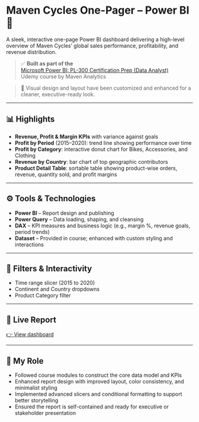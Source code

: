 # Maven Cycles One-Pager – Power BI 🚴‍

A sleek, interactive one-page Power BI dashboard delivering a high-level overview of Maven Cycles’ global sales performance, profitability, and revenue distribution.

> ✅ **Built as part of the**  
> [Microsoft Power BI: PL-300 Certification Prep (Data Analyst)](https://www.udemy.com/course/microsoft-power-bi-certification-da-100-exam-prep/learn/)  
> Udemy course by Maven Analytics

> 🎨 Visual design and layout have been customized and enhanced for a cleaner, executive-ready look.

---

## 📊 Highlights
- **Revenue, Profit & Margin KPIs** with variance against goals
- **Profit by Period** (2015–2020): trend line showing performance over time
- **Profit by Category**: interactive donut chart for Bikes, Accessories, and Clothing
- **Revenue by Country**: bar chart of top geographic contributors
- **Product Detail Table**: sortable table showing product-wise orders, revenue, quantity sold, and profit margins

---

## ⚙️ Tools & Technologies
- **Power BI** – Report design and publishing  
- **Power Query** – Data loading, shaping, and cleansing  
- **DAX** – KPI measures and business logic (e.g., margin %, revenue goals, period trends)  
- **Dataset** – Provided in course; enhanced with custom styling and interactions

---

## 🎯 Filters & Interactivity
- Time range slicer (2015 to 2020)
- Continent and Country dropdowns
- Product Category filter

---

## 🔗 Live Report
[👉 View dashboard](https://app.powerbi.com/links/F5u8fs6Ogw?ctid=27f11563-9a08-43bd-ad8f-2edfbe916c34&pbi_source=linkShare)

---

## 🧩 My Role
- Followed course modules to construct the core data model and KPIs  
- Enhanced report design with improved layout, color consistency, and minimalist styling  
- Implemented advanced slicers and conditional formatting to support better storytelling  
- Ensured the report is self-contained and ready for executive or stakeholder presentation
